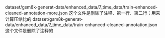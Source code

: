 dataset/gsm8k-generat-data/enhanced_data/7_time_data/train-enhanced-cleaned-annotation-more.json 
这个文件是删除了注释、第一行、第二行；用来计算压缩比的
dataset/gsm8k-generat-data/enhanced_data/7_time_data/train-enhanced-cleaned-annotation.json
这个文件是删除了注释的